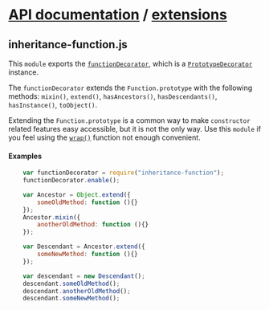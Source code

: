 # [API documentation](../../index.md) / [extensions](../index.md)

## inheritance-function.js

This `module` exports the [`functionDecorator`](functionDecorator.md), which is a [`PrototypeDecorator`](../inheritance-decorator/PrototypeDecorator.md) instance.

The `functionDecorator` extends the `Function.prototype` with the following methods: `mixin()`, `extend()`, `hasAncestors()`, `hasDescendants()`, `hasInstance()`, `toObject()`.

Extending the `Function.prototype` is a common way to make `constructor` related features easy accessible, but it is not the only way.
Use this `module` if you feel using the [`wrap()`](../../inheritance/index.md#wrap) function not enough convenient.

#### Examples

```js
    var functionDecorator = require("inheritance-function");
    functionDecorator.enable();

    var Ancestor = Object.extend({
        someOldMethod: function (){}
    });
    Ancestor.mixin({
        anotherOldMethod: function (){}
    });

    var Descendant = Ancestor.extend({
        someNewMethod: function (){}
    });

    var descendant = new Descendant();
    descendant.someOldMethod();
    descendant.anotherOldMethod();
    descendant.someNewMethod();
```